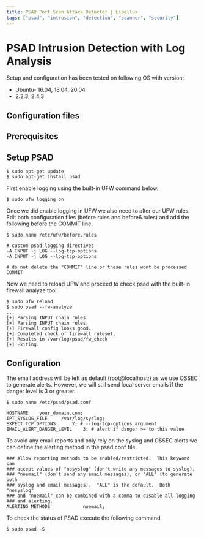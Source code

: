 ```yaml
---
title: PSAD Port Scan Attack Detector | Libellux
tags: ["psad", "intrusion", "detection", "scanner", "security"]
---
```


# PSAD Intrusion Detection with Log Analysis

<TagLinks />

Setup and configuration has been tested on following OS with version:

* Ubuntu- 16.04, 18.04, 20.04
* 2.2.3, 2.4.3

## Configuration files

## Prerequisites

## Setup PSAD

    $ sudo apt-get update
    $ sudo apt-get install psad

First enable logging using the built-in UFW command below.

    $ sudo ufw logging on

Once we did enable logging in UFW we also need to alter our UFW rules. Edit both configuration files (before.rules and before6.rules) and add the following before the COMMIT line.

    $ sudo nano /etc/ufw/before.rules

    # custom psad logging directives
    -A INPUT -j LOG --log-tcp-options
    -A INPUT -j LOG --log-tcp-options

    # do not delete the "COMMIT" line or these rules wont be processed
    COMMIT

Now we need to reload UFW and proceed to check psad with the built-in firewall analyze tool.

    $ sudo ufw reload
    $ sudo psad --fw-analyze
    ...
    [+] Parsing INPUT chain rules.
    [+] Parsing INPUT chain rules.
    [+] Firewall config looks good.
    [+] Completed check of firewall ruleset.
    [+] Results in /var/log/psad/fw_check
    [+] Exiting.

## Configuration

The email address will be left as default (root@localhost;) as we use OSSEC to generate alerts. However, we will still send local server emails if the danger level is 3 or greater.

    $ sudo nano /etc/psad/psad.conf

    HOSTNAME    your_domain.com;
    IPT_SYSLOG_FILE		/var/log/syslog;
    EXPECT_TCP_OPTIONS		Y; # --log-tcp-options argument
    EMAIL_ALERT_DANGER_LEVEL	3; # alert if danger >= to this value

To avoid any email reports and only rely on the syslog and OSSEC alerts we can define the alerting method in the psad.conf file.

    ### Allow reporting methods to be enabled/restricted.  This keyword can
    ### accept values of "nosyslog" (don't write any messages to syslog),
    ### "noemail" (don't send any email messages), or "ALL" (to generate both
    ### syslog and email messages).  "ALL" is the default.  Both "nosyslog"
    ### and "noemail" can be combined with a comma to disable all logging
    ### and alerting.
    ALERTING_METHODS            noemail;

To check the status of PSAD execute the following command.

    $ sudo psad -S

